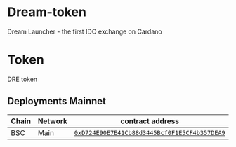 # Dream-token
Dream Launcher - the first IDO exchange on Cardano

# Token
DRE token

## Deployments Mainnet

| Chain   | Network | contract address |
|---------|---------|------------------|
| BSC     | Main    | [`0xD724E90E7E41Cb88d3445Bcf0F1E5CF4b357DEA9`](https://bscscan.com/token/0xD724E90E7E41Cb88d3445Bcf0F1E5CF4b357DEA9) |